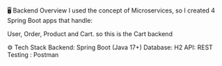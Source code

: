 🖥️ Backend Overview I used the concept of Microservices, so I created 4 Spring Boot apps that handle:

User, Order, Product and Cart. so this is the Cart backend

⚙️ Tech Stack Backend: Spring Boot (Java 17+) Database: H2 API: REST Testing : Postman

